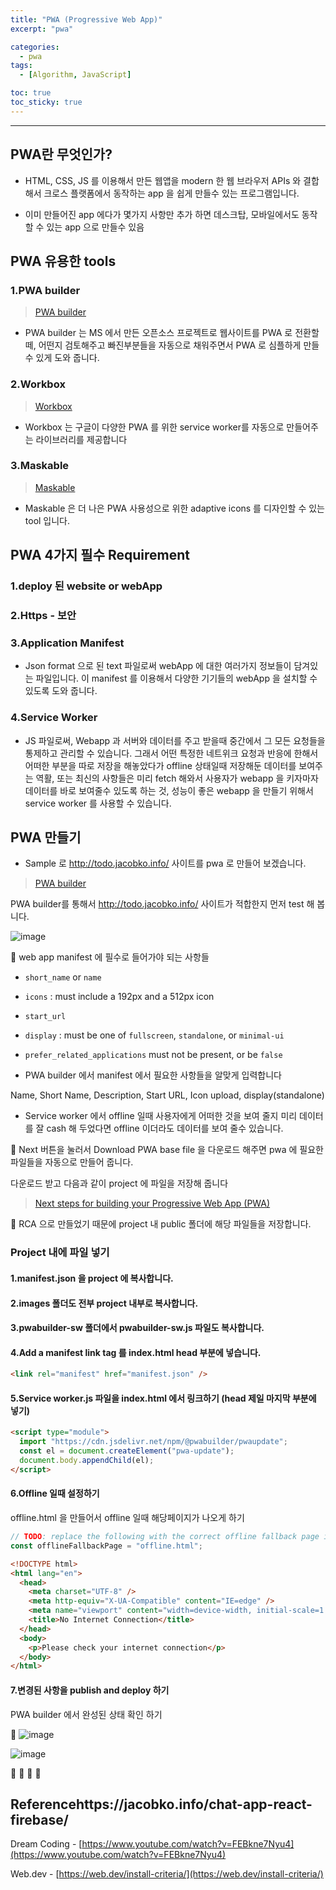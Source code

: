 ```yaml
---
title: "PWA (Progressive Web App)"
excerpt: "pwa"

categories:
  - pwa
tags:
  - [Algorithm, JavaScript]

toc: true
toc_sticky: true
---
```


---

## PWA란 무엇인가?

- HTML, CSS, JS 를 이용해서 만든 웹앱을 modern 한 웹 브라우저 APIs 와 결합해서 크로스 플랫폼에서 동작하는 app 을 쉽게 만들수 있는 프로그램입니다.

- 이미 만들어진 app 에다가 몇가지 사항만 추가 하면 데스크탑, 모바일에서도 동작할 수 있는 app 으로 만들수 있음

## PWA 유용한 tools

### 1.PWA builder

> [PWA builder](https://www.pwabuilder.com/)

- PWA builder 는 MS 에서 만든 오픈소스 프로젝트로 웹사이트를 PWA 로 전환할 떼, 어떤지 검토해주고 빠진부분들을 자동으로 채워주면서 PWA 로 심플하게 만들 수 있게 도와 줍니다.

### 2.Workbox

> [Workbox](https://developers.google.com/web/tools/workbox)

- Workbox 는 구글이 다양한 PWA 를 위한 service worker를 자동으로 만들어주는 라이브러리를 제공합니다

### 3.Maskable

> [Maskable](https://maskable.app/)

- Maskable 은 더 나은 PWA 사용성으로 위한 adaptive icons 를 디자인할 수 있는 tool 입니다.

## PWA 4가지 필수 Requirement

### 1.deploy 된 website or webApp

### 2.Https - 보안

### 3.Application Manifest

- Json format 으로 된 text 파일로써 webApp 에 대한 여러가지 정보들이 담겨있는 파일입니다. 이 manifest 를 이용해서 다양한 기기들의 webApp 을 설치할 수 있도록 도와 줍니다.

### 4.Service Worker

- JS 파일로써, Webapp 과 서버와 데이터를 주고 받을때 중간에서 그 모든 요청들을 통제하고 관리할 수 있습니다. 그래서 어떤 특정한 네트위크 요청과 반응에 한해서 어떠한 부분을 따로 저장을 해놓았다가 offline 상태일때 저장해둔 데이터를 보여주는 역활, 또는 최신의 사항들은 미리 fetch 해와서 사용자가 webapp 을 키자마자 데이터를 바로 보여줄수 있도록 하는 것, 성능이 좋은 webapp 을 만들기 위해서 service worker 를 사용할 수 있습니다.

## PWA 만들기

- Sample 로 http://todo.jacobko.info/ 사이트를 pwa 로 만들어 보겠습니다.

> [PWA builder](https://www.pwabuilder.com/)

PWA builder를 통해서 http://todo.jacobko.info/ 사이트가 적합한지 먼저 test 해 봅니다.

![image](https://user-images.githubusercontent.com/28912774/130379321-06f2a141-8814-466c-89e5-745b47384315.png)

📌 web app manifest 에 필수로 들어가야 되는 사항들

- `short_name` or `name`

- `icons` : must include a 192px and a 512px icon

- `start_url`

- `display` : must be one of `fullscreen`, `standalone`, or `minimal-ui`

- `prefer_related_applications` must not be present, or be `false`

- PWA builder 에서 manifest 에서 필요한 사항들을 알맞게 입력합니다

Name, Short Name, Description, Start URL, Icon upload, display(standalone)

- Service worker 에서 offline 일때 사용자에게 어떠한 것을 보여 줄지 미리 데이터를 잘 cash 해 두었다면 offline 이더라도 데이터를 보여 줄수 있습니다.

🔷 Next 버튼을 눌러서 Download PWA base file 을 다운로드 해주면 pwa 에 필요한 파일들을 자동으로 만들어 줍니다.

다운로드 받고 다음과 같이 project 에 파일을 저장해 줍니다

> [Next steps for building your Progressive Web App (PWA)](https://github.com/pwa-builder/pwabuilder-web/blob/V2/src/assets/next-steps.md)

📌 RCA 으로 만들었기 때문에 project 내 public 폴더에 해당 파일들을 저장합니다.

### Project 내에 파일 넣기

#### 1.manifest.json 을 project 에 복사합니다.

#### 2.images 폴더도 전부 project 내부로 복사합니다.

#### 3.pwabuilder-sw 폴더에서 pwabuilder-sw.js 파일도 복사합니다.

#### 4.Add a manifest link tag 를 index.html head 부분에 넣습니다.

```html
<link rel="manifest" href="manifest.json" />
```

#### 5.Service worker.js 파일을 index.html 에서 링크하기 (head 제일 마지막 부분에 넣기)

```html
<script type="module">
  import "https://cdn.jsdelivr.net/npm/@pwabuilder/pwaupdate";
  const el = document.createElement("pwa-update");
  document.body.appendChild(el);
</script>
```

#### 6.Offline 일때 설정하기

offline.html 을 만들어서 offline 일때 해당페이지가 나오게 하기

```js
// TODO: replace the following with the correct offline fallback page i.e.: const offlineFallbackPage = "offline.html";
const offlineFallbackPage = "offline.html";
```

```html
<!DOCTYPE html>
<html lang="en">
  <head>
    <meta charset="UTF-8" />
    <meta http-equiv="X-UA-Compatible" content="IE=edge" />
    <meta name="viewport" content="width=device-width, initial-scale=1.0" />
    <title>No Internet Connection</title>
  </head>
  <body>
    <p>Please check your internet connection</p>
  </body>
</html>
```

#### 7.변경된 사항을 publish and deploy 하기

PWA builder 에서 완성된 상태 확인 하기

🔷 ![image](https://user-images.githubusercontent.com/28912774/130382854-8444e401-88d2-4ff2-8623-81cee58592d7.png)

![image](https://user-images.githubusercontent.com/28912774/130592199-d9d72b37-fba3-4859-bef0-c13ad119d167.png)

🔶 🔷 📌 🔑

## Referencehttps://jacobko.info/chat-app-react-firebase/

Dream Coding - [https://www.youtube.com/watch?v=FEBkne7Nyu4](https://www.youtube.com/watch?v=FEBkne7Nyu4)

Web.dev - [https://web.dev/install-criteria/](https://web.dev/install-criteria/)
